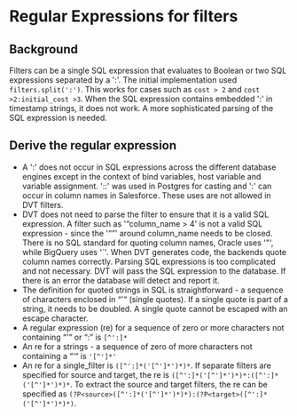 # Regular Expressions for filters

## Background

Filters can be a single SQL expression that evaluates to Boolean or two SQL expressions separated by a ':'. The initial implementation used `filters.split(':')`. This works for cases such as `cost > 2` and `cost >2:initial_cost >3`. When the SQL expression contains embedded ':' in timestamp strings, it does not work. A more sophisticated parsing of the SQL expression is needed. 

## Derive the regular expression

* A ':' does not occur in SQL expressions across the different database engines except in the context of bind variables, host variable and variable assignment. '::' was used in Postgres for casting and ':' can occur in column names in Salesforce. These uses are not allowed in DVT filters.
* DVT does not need to parse the filter to ensure that it is a valid SQL expression. A filter such as '“column_name > 4' is not a valid SQL expression - since the '“”' around column_name needs to be closed. There is no SQL standard for quoting column names, Oracle uses '"', while BigQuery uses '`'.  When DVT generates code, the backends quote column names correctly. Parsing SQL expressions is too complicated and not necessary. DVT will pass the SQL expression to the database. If there is an error the database will detect and report it.
* The definition for quoted strings in SQL is straightforward - a sequence of characters enclosed in “'“ (single quotes). If a single quote is part of a string, it needs to be doubled. A single quote cannot be escaped with an escape character.
* A regular expression (re) for a sequence of zero or more characters not containing “'“ or “:” is `[^':]*`
* An re for a strings - a sequence of zero of more characters not containing a “‘“ is `'[^']*'`
* An re for a single_filter is `([^':]*('[^']*')*)*`. If separate filters are specified for source and target, the re is `([^':]*('[^']*')*)*:([^':]*('[^']*')*)*`. To extract the source and target filters, the re can be specified as `(?P<source>([^':]*('[^']*')*)*):(?P<target>([^':]*('[^']*')*)*)`.
